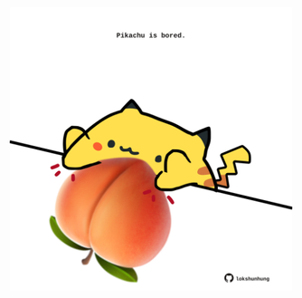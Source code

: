 <!-- built at 23/08/2025, 09:00:29 UTC -->
<p align="center">
  <img width="500" height="500" src="./ReadmeImage.svg">
</p>

